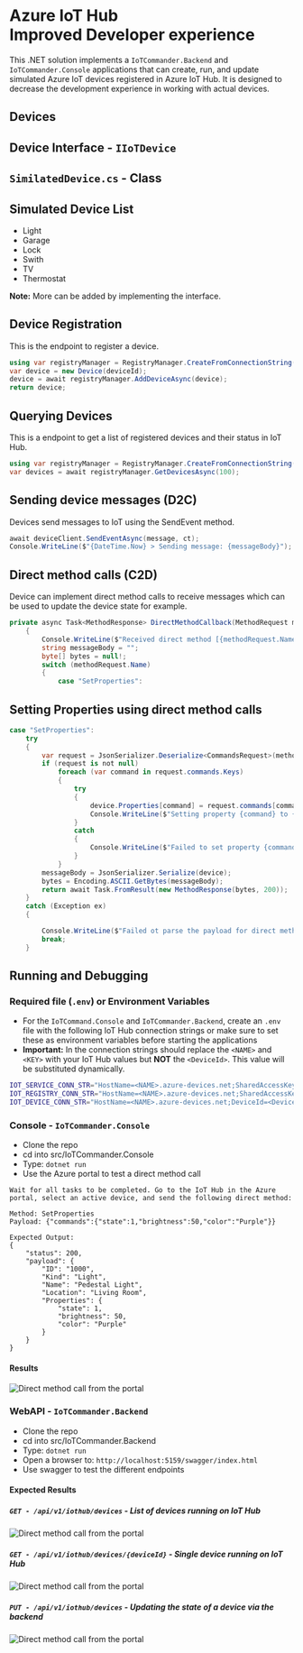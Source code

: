 # Azure IoT Hub<br/>Improved Developer experience

This .NET solution implements a `IoTCommander.Backend` and `IoTCommander.Console` applications that can create, run, and update simulated Azure IoT devices registered in Azure IoT Hub. It is designed to decrease the development experience in working with actual devices.

## Devices

## Device Interface - `IIoTDevice`

## `SimilatedDevice.cs` - Class

## Simulated Device List

- Light
- Garage
- Lock
- Swith
- TV
- Thermostat

**Note:** More can be added by implementing the interface.

## Device Registration

This is the endpoint to register a device.

```C#
using var registryManager = RegistryManager.CreateFromConnectionString(registryConnStr);
var device = new Device(deviceId);
device = await registryManager.AddDeviceAsync(device);
return device;
```

## Querying Devices

This is a endpoint to get a list of registered devices and their status in IoT Hub.

```C#
using var registryManager = RegistryManager.CreateFromConnectionString(registryConnStr);
var devices = await registryManager.GetDevicesAsync(100);
```

## Sending device messages (D2C)

Devices send messages to IoT using the SendEvent method.

```C#
await deviceClient.SendEventAsync(message, ct);
Console.WriteLine($"{DateTime.Now} > Sending message: {messageBody}");
```

## Direct method calls (C2D)

Device can implement direct method calls to receive messages which can be used to update the device state for example.

```C#
private async Task<MethodResponse> DirectMethodCallback(MethodRequest methodRequest, object userContext)
    {
        Console.WriteLine($"Received direct method [{methodRequest.Name}] with payload [{methodRequest.DataAsJson}].");
        string messageBody = "";
        byte[] bytes = null!;
        switch (methodRequest.Name)
        {
            case "SetProperties":
```

## Setting Properties using direct method calls

```C#
case "SetProperties":
    try
    {
        var request = JsonSerializer.Deserialize<CommandsRequest>(methodRequest.DataAsJson);
        if (request is not null)
            foreach (var command in request.commands.Keys)
            {
                try
                {
                    device.Properties[command] = request.commands[command];
                    Console.WriteLine($"Setting property {command} to {request.commands[command]}");
                }
                catch
                {
                    Console.WriteLine($"Failed to set property {command} to {request.commands[command]}");
                }
            }
        messageBody = JsonSerializer.Serialize(device);
        bytes = Encoding.ASCII.GetBytes(messageBody);
        return await Task.FromResult(new MethodResponse(bytes, 200));
    }
    catch (Exception ex)
    {

        Console.WriteLine($"Failed ot parse the payload for direct method {methodRequest.Name} due to {ex}");
        break;
    }
```

## Running and Debugging

### Required file (`.env`) or Environment Variables

- For the `IoTCommand.Console` and `IoTCommander.Backend`, create an `.env` file with the following IoT Hub connection strings or make sure to set these as environment variables before starting the applications
- **Important:** In the connection strings should replace the `<NAME>` and `<KEY>` with your IoT Hub values but **NOT** the `<DeviceId>`. This value will be substituted dynamically.

```bash
IOT_SERVICE_CONN_STR="HostName=<NAME>.azure-devices.net;SharedAccessKeyName=service;SharedAccessKey=<KEY>"
IOT_REGISTRY_CONN_STR="HostName=<NAME>.azure-devices.net;SharedAccessKeyName=registryReadWrite;SharedAccessKey=<KEY>"
IOT_DEVICE_CONN_STR="HostName=<NAME>.azure-devices.net;DeviceId=<DeviceId>;SharedAccessKeyName=device;SharedAccessKey=<KEY>"
```

### Console - `IoTCommander.Console`

- Clone the repo
- cd into src/IoTCommander.Console
- Type: `dotnet run`
- Use the Azure portal to test a direct method call

```text
Wait for all tasks to be completed. Go to the IoT Hub in the Azure portal, select an active device, and send the following direct method:

Method: SetProperties
Payload: {"commands":{"state":1,"brightness":50,"color":"Purple"}}

Expected Output:
{
    "status": 200,
    "payload": {
        "ID": "1000",
        "Kind": "Light",
        "Name": "Pedestal Light",
        "Location": "Living Room",
        "Properties": {
            "state": 1,
            "brightness": 50,
            "color": "Purple"
        }
    }
}
```

#### Results

![Direct method call from the portal](images/direct-method.png)

### WebAPI - `IoTCommander.Backend`

- Clone the repo
- cd into src/IoTCommander.Backend
- Type: `dotnet run`
- Open a browser to: `http://localhost:5159/swagger/index.html`
- Use swagger to test the different endpoints

#### Expected Results

##### `GET - /api/v1/iothub/devices` - List of devices running on IoT Hub

![Direct method call from the portal](images/get-devices.png)

##### `GET - /api/v1/iothub/devices/{deviceId}` - Single device running on IoT Hub

![Direct method call from the portal](images/get-device.png)

##### `PUT - /api/v1/iothub/devices` - Updating the state of a device via the backend

![Direct method call from the portal](images/put-device.png)
